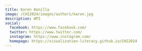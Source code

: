 ```yaml
---
title: Karen Bonilla
image: /CHI2024/images/authors/karen.jpg
description: WPI
social:
  facebook: https://www.facebook.com/
  twitter: https://www.twitter.com/
  instagram: https://www.instagram.com/
  homepage: https://visualization-literacy.github.io/CHI2024
---
```

